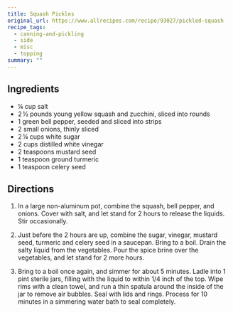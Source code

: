 ```yaml
---
title: Squash Pickles
original_url: https://www.allrecipes.com/recipe/93027/pickled-squash
recipe_tags:
  - canning-and-pickling
  - side
  - misc
  - topping
summary: ""
---
```


## Ingredients

* ¼ cup salt
* 2 ½ pounds young yellow squash and zucchini, sliced into rounds
* 1 green bell pepper, seeded and sliced into strips
* 2 small onions, thinly sliced
* 2 ¼ cups white sugar
* 2 cups distilled white vinegar
* 2 teaspoons mustard seed
* 1 teaspoon ground turmeric
* 1 teaspoon celery seed

## Directions

1. In a large non-aluminum pot, combine the squash, bell pepper, and onions. Cover with salt, and let stand for 2 hours to release the liquids. Stir occasionally.

2. Just before the 2 hours are up, combine the sugar, vinegar, mustard seed, turmeric and celery seed in a saucepan. Bring to a boil. Drain the salty liquid from the vegetables. Pour the spice brine over the vegetables, and let stand for 2 more hours.

3. Bring to a boil once again, and simmer for about 5 minutes. Ladle into 1 pint sterile jars, filling with the liquid to within 1/4 inch of the top. Wipe rims with a clean towel, and run a thin spatula around the inside of the jar to remove air bubbles. Seal with lids and rings. Process for 10 minutes in a simmering water bath to seal completely.